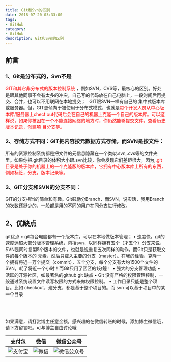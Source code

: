 ```yaml
---
title: Git和Svn的区别
date: 2018-07-20 03:33:00
tags: 
- GitHub
category: 
- GitHub
description: Git和Svn的区别
---
```

<!-- image url 
https://raw.githubusercontent.com/HealerJean123/HealerJean123.github.io/master/blogImages
　　首行缩进
<font color="red">  </font>
-->

## 前言

### 1、Git是分布式的，Svn不是

<font color="red">GIT和其它非分布式的版本控制系统  </font>，例如SVN，CVS等，最核心的区别。好处是跟其他同事不会有太多的冲突，自己写的代码放在自己电脑上，一段时间后再提交、合并，也可以不用联网在本地提交；
 
GIT跟SVN一样有自己的 集中式版本库或服务器。但，GIT更倾向于被使用于分布式模式，也就是<font color="red">每个开发人员从中心版本库/服务器上chect out代码后会在自己的机器上克隆一个自己的版本库。可以这样说，如果你被困在一个不能连接网络的地方时，你仍然能够提交文件，查看历史版本记录，创建项 目分支等。</font>


### 2、存储方式不同：GIT把内容按元数据方式存储，而SVN是按文件：

所有的资源控制系统都是把文件的元信息隐藏在一个类似.svn,.cvs等的文件夹里。如果你把.git目录的体积大小跟.svn比较，你会发现它们差距很大。因为,<font color="red">.git目录是处于你的机器上的一个克隆版的版本库，它拥有中心版本库上所有的东西，例如标签，分支，版本记录等。</font>

### 3、GIT分支和SVN的分支不同：

GIT的分支相当的简单和有趣。Git鼓励分Branch，而SVN，说实话，我用Branch的次数还挺少的，一般都是用的不同的用户在同分支进行修改。


## 2、优缺点

git优点
	•	git每台电脑都有一个版本库，可以在本地做版本管理；
	•	速度快。git的速度远超大部分版本管理系统，包括svn，以同样拥有五个（才五个）分支来说，SVN是同时复製5个版本的文件，也就是说重复五次同样的动作。而Git只是获取文件的每个版本的 元素，然后只载入主要的分支（master）。在我的经验，克隆一个拥有将近一万个提交（commit），五个分支，每个分支有大约1500个文件的 SVN，耗了将近一个小时！而Git只用了区区的1分鐘！
	•	强大的分支管理功能
	•	活跃的开源社区，如最著名的github
git 缺点
	•	Git 没有严格的权限管理控制，一般通过系统设置文件读写权限的方式来做权限控制。
	•	工作目录只能是整个项目。比如 checkout，建分支，都是基于整个项目的。而 svn 可以基于项目中的某一个目录




<br/><br/><br/>
如果满意，请打赏博主任意金额，感兴趣的在微信转账的时候，添加博主微信哦， 请下方留言吧。可与博主自由讨论哦

|支付包 | 微信|微信公众号|
|:-------:|:-------:|:------:|
|![支付宝](https://raw.githubusercontent.com/HealerJean123/HealerJean123.github.io/master/assets/img/tctip/alpay.jpg) | ![微信](https://raw.githubusercontent.com/HealerJean123/HealerJean123.github.io/master/assets/img/tctip/weixin.jpg)|![微信公众号](https://raw.githubusercontent.com/HealerJean123/HealerJean123.github.io/master/assets/img/my/qrcode_for_gh_a23c07a2da9e_258.jpg)|




<!-- Gitalk 评论 start  -->

<link rel="stylesheet" href="https://unpkg.com/gitalk/dist/gitalk.css">
<script src="https://unpkg.com/gitalk@latest/dist/gitalk.min.js"></script> 
<div id="gitalk-container"></div>    
 <script type="text/javascript">
    var gitalk = new Gitalk({
		clientID: `1d164cd85549874d0e3a`,
		clientSecret: `527c3d223d1e6608953e835b547061037d140355`,
		repo: `HealerJean123.github.io`,
		owner: 'HealerJean123',
		admin: ['HealerJean123'],
		id: 'AAAAAAAAAAAAAA',
    });
    gitalk.render('gitalk-container');
</script> 

<!-- Gitalk end -->

